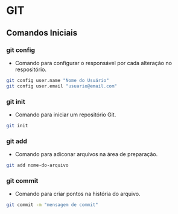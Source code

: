 
# GIT

## Comandos Iniciais

### git config
- Comando para configurar o responsável por cada alteração no respositório.

~~~ bash
git config user.name "Nome do Usuário"
git config user.email "usuario@email.com"
~~~

### git init
- Comando para iniciar um repositório Git.

~~~ bash
git init
~~~

### git add
- Comando para adiconar arquivos na área de preparação.

~~~ bash
git add nome-do-arquivo
~~~

### git commit
- Comando para criar pontos na história do arquivo.

~~~ bash
git commit -m "mensagem de commit"
~~~
